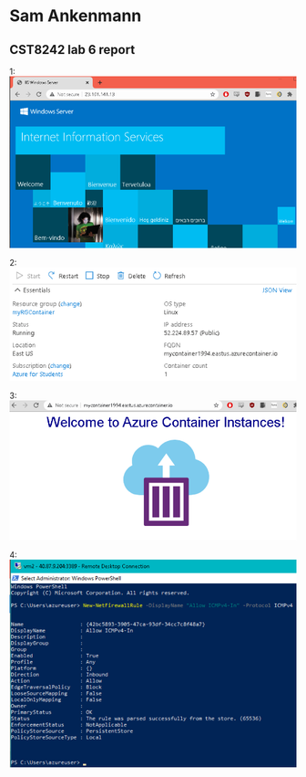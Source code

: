 # Sam Ankenmann

## CST8242 lab 6 report

1: ![alt text](https://github.com/Sankenmann/Lab-6-report/blob/main/Lab06_01.PNG)

2: ![alt text](https://github.com/Sankenmann/Lab-6-report/blob/main/Lab06_02.PNG)

3: ![alt text](https://github.com/Sankenmann/Lab-6-report/blob/main/Lab06_03.PNG)

4: ![alt text](https://github.com/Sankenmann/Lab-6-report/blob/main/Lab06_04.PNG)

